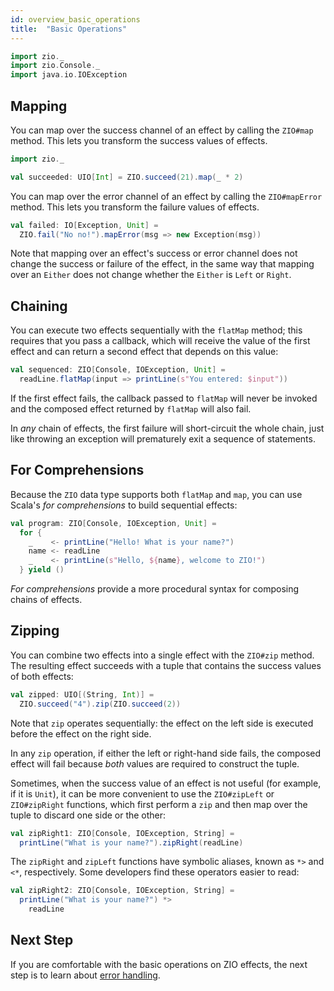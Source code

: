```yaml
---
id: overview_basic_operations
title:  "Basic Operations"
---
```


```scala mdoc:invisible
import zio._
import zio.Console._
import java.io.IOException
```

## Mapping

You can map over the success channel of an effect by calling the `ZIO#map` method. This lets you transform the success values of effects.

```scala mdoc:silent
import zio._

val succeeded: UIO[Int] = ZIO.succeed(21).map(_ * 2)
```

You can map over the error channel of an effect by calling the `ZIO#mapError` method. This lets you transform the failure values of effects.

```scala mdoc:silent
val failed: IO[Exception, Unit] = 
  ZIO.fail("No no!").mapError(msg => new Exception(msg))
```

Note that mapping over an effect's success or error channel does not change the success or failure of the effect, in the same way that mapping over an `Either` does not change whether the `Either` is `Left` or `Right`.

## Chaining

You can execute two effects sequentially with the `flatMap` method; this requires that you pass a callback, which will receive the value of the first effect and can return a second effect that depends on this value:

```scala mdoc:silent
val sequenced: ZIO[Console, IOException, Unit] =
  readLine.flatMap(input => printLine(s"You entered: $input"))
```

If the first effect fails, the callback passed to `flatMap` will never be invoked and the composed effect returned by `flatMap` will also fail.

In _any_ chain of effects, the first failure will short-circuit the whole chain, just like throwing an exception will prematurely exit a sequence of statements.

## For Comprehensions

Because the `ZIO` data type supports both `flatMap` and `map`, you can use Scala's _for comprehensions_ to build sequential effects:

```scala mdoc:silent
val program: ZIO[Console, IOException, Unit] =
  for {
    _    <- printLine("Hello! What is your name?")
    name <- readLine
    _    <- printLine(s"Hello, ${name}, welcome to ZIO!")
  } yield ()
```

_For comprehensions_ provide a more procedural syntax for composing chains of effects.

## Zipping

You can combine two effects into a single effect with the `ZIO#zip` method. The resulting effect succeeds with a tuple that contains the success values of both effects:

```scala mdoc:silent
val zipped: UIO[(String, Int)] = 
  ZIO.succeed("4").zip(ZIO.succeed(2))
```

Note that `zip` operates sequentially: the effect on the left side is executed before the effect on the right side.

In any `zip` operation, if either the left or right-hand side fails, the composed effect will fail because _both_ values are required to construct the tuple.

Sometimes, when the success value of an effect is not useful (for example, if it is `Unit`), it can be more convenient to use the `ZIO#zipLeft` or `ZIO#zipRight` functions, which first perform a `zip` and then map over the tuple to discard one side or the other:

```scala mdoc:silent
val zipRight1: ZIO[Console, IOException, String] =
  printLine("What is your name?").zipRight(readLine)
```

The `zipRight` and `zipLeft` functions have symbolic aliases, known as `*>` and `<*`, respectively. Some developers find these operators easier to read:

```scala mdoc:silent
val zipRight2: ZIO[Console, IOException, String] =
  printLine("What is your name?") *>
    readLine
```

## Next Step

If you are comfortable with the basic operations on ZIO effects, the next step is to learn about [error handling](handling_errors.md).
